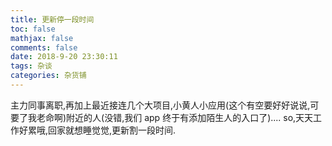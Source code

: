 ```yaml
---
title: 更新停一段时间
toc: false
mathjax: false
comments: false
date: 2018-9-20 23:30:11
tags: 杂谈
categories: 杂货铺
---
```


主力同事离职,再加上最近接连几个大项目,小黄人小应用(这个有空要好好说说,可要了我老命啊)附近的人(没错,我们 app 终于有添加陌生人的入口了)....
so,天天工作好累哦,回家就想睡觉觉,更新割一段时间.

